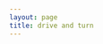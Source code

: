 ```yaml
---
layout: page
title: drive and turn
---
```



<script src="https://gist.github.com/kneumei/5a052c8edef471bab3ed.js"></script>
